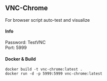 ## VNC-Chrome

For browser script auto-test and visualize  

#### Info
Password: TestVNC   
Port: 5999

#### Docker & Build
```
docker build -t vnc-chrome:latest .
docker run -d -p 5999:5999 vnc-chrome:latest
```



